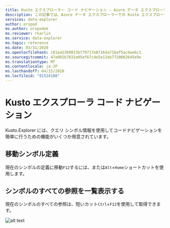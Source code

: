 ```yaml
---
title: Kusto エクスプローラー コード ナビゲーション - Azure データ エクスプローラー |マイクロソフトドキュメント
description: この記事では、Azure データ エクスプローラーでの Kusto エクスプローラー コード ナビゲーションについて説明します。
services: data-explorer
author: orspod
ms.author: orspodek
ms.reviewer: rkarlin
ms.service: data-explorer
ms.topic: reference
ms.date: 03/31/2020
ms.openlocfilehash: c81ea5360013b779717e87164a71baf5ac4ae6c1
ms.sourcegitcommit: 47a002b7032a05ef67c4e5e12de7720062645e9e
ms.translationtype: MT
ms.contentlocale: ja-JP
ms.lasthandoff: 04/15/2020
ms.locfileid: "81524108"
---
```

# <a name="kusto-explorer-code-navigation"></a>Kusto エクスプローラ コード ナビゲーション

Kusto.Explorer には、クエリ シンボル情報を使用してコードナビゲーションを簡単に行うための機能がいくつか用意されています。

## <a name="go-to-symbol-definition"></a>移動シンボル定義

現在のシンボルの定義に移動`F12`するには、または`Alt`+`Home`ショートカットを使用します。

## <a name="list-all-references-of-a-symbol"></a>シンボルのすべての参照を一覧表示する

現在のシンボルのすべての参照は、短いカット`Ctrl`+`F12`を使用して取得できます。

![alt text](./Images/KustoTools-KustoExplorer/ke-codenav-refernces.gif "コード ナビゲーション参照")